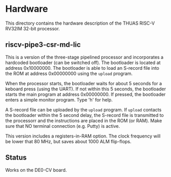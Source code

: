 # Hardware

This directory contains the hardware description of the
THUAS RISC-V RV32IM 32-bit processor.


## riscv-pipe3-csr-md-lic

This is a version of the three-stage pipelined processor
and incorporates a hardcoded bootloader (can be switched off).
The bootloader is located at address 0x10000000. The bootloader
is able to load an S-record file into the ROM at address
0x00000000 using the `upload` program.

When the processor starts, the bootloader waits for about
5 seconds for a keboard press (using the UART). If not
within this 5 seconds, the bootloader starts the main
program at address 0x00000000. If pressed, the bootloader
enters a simple monitor program. Type 'h' for help.

A S-record file can be uploaded by the `upload` program.
If `upload` contacts the bootloader within the 5 second
delay, the S-record file is transmitted to the processorr
and the instructions are placed in the ROM (or RAM). Make
sure that NO terminal connection (e.g. Putty) is active.

This version includes a registers-in-RAM option. The clock
frequency will be lower that 80 MHz, but saves about 1000
ALM flip-flops.

## Status

Works on the DE0-CV board.
